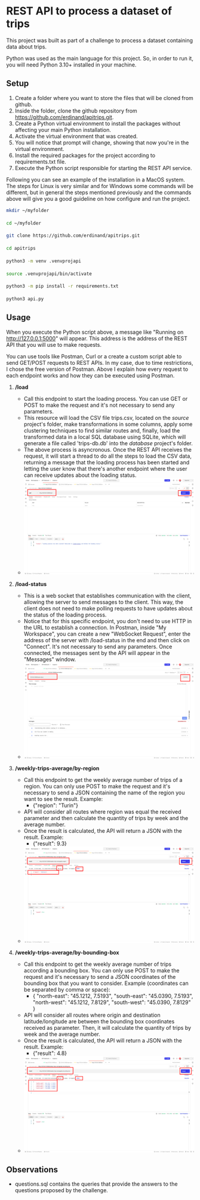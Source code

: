 # REST API to process a dataset of trips

This project was built as part of a challenge to process a dataset containing data about trips.

Python was used as the main language for this project. So, in order to run it, you will need Python 3.10+ installed in your machine.


## Setup

1. Create a folder where you want to store the files that will be cloned from github.
2. Inside the folder, clone the github repository from https://github.com/erdinand/apitrips.git.
3. Create a Python virtual environment to install the packages without affecting your main Python installation.
4. Activate the virtual environment that was created.
5. You will notice that prompt will change, showing that now you're in the virtual environment.
6. Install the required packages for the project according to requirements.txt file.
7. Execute the Python script responsible for starting the REST API service.

Following you can see an example of the installation in a MacOS system. The steps for Linux is very similar and for Windows some commands will be different, but in general the steps mentioned previously and the commands above will give you a good guideline on how configure and run the project.

```bash
mkdir ~/myfolder

cd ~/myfolder

git clone https://github.com/erdinand/apitrips.git

cd apitrips

python3 -m venv .venvprojapi

source .venvprojapi/bin/activate

python3 -m pip install -r requirements.txt

python3 api.py
```


## Usage

When you execute the Python script above, a message like "Running on http://127.0.0.1:5000" will appear. This address is the address of the REST API that you will use to make requests.

You can use tools like Postman, Curl or a create a custom script able to send GET/POST requests to REST APIs. In my case, due to time restrictions, I chose the free version of Postman. Above I explain how every request to each endpoint works and how they can be executed using Postman.

1. **/load**
     - Call this endpoint to start the loading process. You can use GET or POST to make the request and it's not necessary to send any parameters. 
     - This resource will load the CSV file trips.csv, located on the *source* project's folder, make transformations in some columns, apply some clustering techniques to find similar routes and, finally, load the transformed data in a local SQL database using SQLite, which will generate a file called 'trips-db.db' into the *database* project's folder.
     - The above process is asyncronous. Once the REST API receives the request, it will start a thread to do all the steps to load the CSV data, returning a message that the loading process has been started and letting the user know that there's another endpoint where the user can receive updates about the loading status.
     - ![Example using Postman to call /load](images/postman-01-load.png?raw=true "Example using Postman to call /load")

2. **/load-status**
     - This is a web socket that establishes communication with the client, allowing the server to send messages to the client. This way, the client does not need to make polling requests to have updates about the status of the loading process.
     - Notice that for this specific endpoint, you don't need to use HTTP in the URL to establish a connection. In Postman, inside "My Workspace", you can create a new "WebSocket Request", enter the address of the server with /load-status in the end and then click on "Connect". It's not necessary to send any parameters. Once connected, the messages sent by the API will appear in the "Messages" window.
     - ![Example using Postman to call /load-status](images/postman-02-load-status.png?raw=true "Example using Postman to call /load-status")

3. **/weekly-trips-average/by-region**
     - Call this endpoint to get the weekly average number of trips of a region. You can only use POST to make the request and it's necessary to send a JSON containing the name of the region you want to see the result. Example:
        -   {"region": "Turin"}
     - API will consider all routes where region was equal the received parameter and then calculate the quantity of trips by week and the average number.
     - Once the result is calculated, the API will return a JSON with the result. Example:
        -   {"result": 9.3}
     - ![Example using Postman to call /weekly-trips-average/by-region](images/postman-03-avg-by-region.png?raw=true "Example using Postman to call /weekly-trips-average/by-region")

4. **/weekly-trips-average/by-bounding-box**
     - Call this endpoint to get the weekly average number of trips according a bounding box. You can only use POST to make the request and it's necessary to send a JSON coordinates of the bounding box that you want to consider. Example (coordinates can be separated by comma or space):
        -   {
                "north-east": "45.1212, 7.5193",
                "south-east": "45.0390, 7.5193",
                "north-west": "45.1212, 7.8129",
                "south-west": "45.0390, 7.8129"
            }
     - API will consider all routes where origin and destination latitude/longitude are between the bounding box coordinates received as parameter. Then, it will calculate the quantity of trips by week and the average number.
     - Once the result is calculated, the API will return a JSON with the result. Example:
        - {"result": 4.8}
     - ![Example using Postman to call /weekly-trips-average/by-bounding-box](images/postman-04-avg-by-bounding-box.png?raw=true "Example using Postman to call /weekly-trips-average/by-bounding-box")


## Observations 

 - questions.sql contains the queries that provide the answers to the questions proposed by the challenge.

